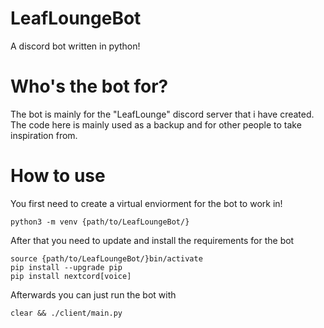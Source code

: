 # LeafLoungeBot
A discord bot written in python!

# Who's the bot for?
The bot is mainly for the "LeafLounge" discord server that i have created.
The code here is mainly used as a backup and for other people to take inspiration from.

# How to use
You first need to create a virtual enviorment for the bot to work in!
```
python3 -m venv {path/to/LeafLoungeBot/}
```
After that you need to update and install the requirements for the bot
```
source {path/to/LeafLoungeBot/}bin/activate
pip install --upgrade pip
pip install nextcord[voice]
```
Afterwards you can just run the bot with
```
clear && ./client/main.py
```